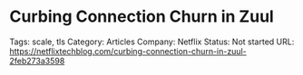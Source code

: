 # Curbing Connection Churn in Zuul

Tags: scale, tls
Category: Articles
Company: Netflix
Status: Not started
URL: https://netflixtechblog.com/curbing-connection-churn-in-zuul-2feb273a3598